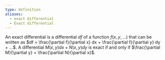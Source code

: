 ```yaml
---
type: definition
aliases:
  - exact differential
  - Exact differential
---
```

An exact differential is a differential $df$ of a function $f(x, y, ...)$ that can be written as $df = \frac{\partial f}{\partial x} dx + \frac{\partial f}{\partial y} dy + ...$. A differential $M(x, y) dx + N(x, y) dy$ is exact if and only if $\frac{\partial M}{\partial y} = \frac{\partial N}{\partial x}$.